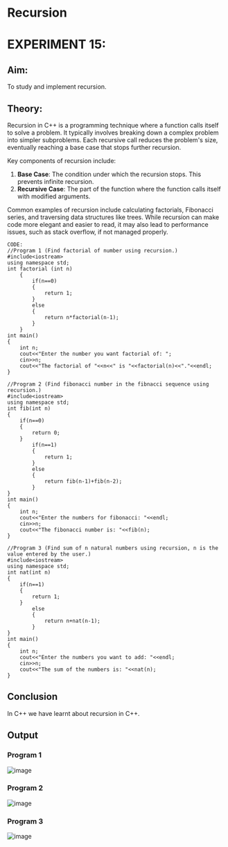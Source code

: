 

# Recursion
# EXPERIMENT 15:
## Aim: 
To study and implement recursion.
## Theory: 
Recursion in C++ is a programming technique where a function calls itself to solve a problem.
It typically involves breaking down a complex problem into simpler subproblems.
Each recursive call reduces the problem's size, eventually reaching a base case that stops further recursion.

Key components of recursion include:

1. **Base Case**: The condition under which the recursion stops. This prevents infinite recursion.
2. **Recursive Case**: The part of the function where the function calls itself with modified arguments.

Common examples of recursion include calculating factorials, Fibonacci series, and traversing data structures like trees.
While recursion can make code more elegant and easier to read, it may also lead to performance issues, such as stack overflow, if not managed properly.
~~~
CODE:
//Program 1 (Find factorial of number using recursion.)
#include<iostream>
using namespace std;
int factorial (int n)
    {
        if(n==0)
        {
            return 1;
        }
        else
        {
            return n*factorial(n-1);
        }
    }
int main()
{
    int n;
    cout<<"Enter the number you want factorial of: ";
    cin>>n;
    cout<<"The factorial of "<<n<<" is "<<factorial(n)<<"."<<endl;
}

//Program 2 (Find fibonacci number in the fibnacci sequence using recursion.)
#include<iostream>
using namespace std;
int fib(int n)
{
    if(n==0)
    {
        return 0;
    }
        if(n==1)
        {
            return 1;
        }
        else
        {
            return fib(n-1)+fib(n-2);
        }
}
int main()
{
    int n;
    cout<<"Enter the numbers for fibonacci: "<<endl;
    cin>>n;
    cout<<"The fibonacci number is: "<<fib(n);
}

//Program 3 (Find sum of n natural numbers using recursion, n is the value entered by the user.)
#include<iostream>
using namespace std;
int nat(int n)
{
    if(n==1)
    {
        return 1;
    }
        else
        {
            return n+nat(n-1);
        }
}
int main()
{
    int n;
    cout<<"Enter the numbers you want to add: "<<endl;
    cin>>n;
    cout<<"The sum of the numbers is: "<<nat(n);
}

~~~

## Conclusion
In C++ we have learnt about recursion in C++.

## Output
### Program 1
![image](https://github.com/user-attachments/assets/a16b13c4-dfe4-400b-963e-506d46a5f656)

### Program 2
![image](https://github.com/user-attachments/assets/cebb2569-19e4-44b9-9d03-63075449107c)

### Program 3
![image](https://github.com/user-attachments/assets/67a74a7c-198e-41c4-99f4-2ac189df98dc)
